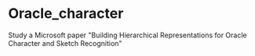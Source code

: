 # Oracle_character
Study a Microsoft paper "Building Hierarchical Representations for Oracle Character and Sketch Recognition"

